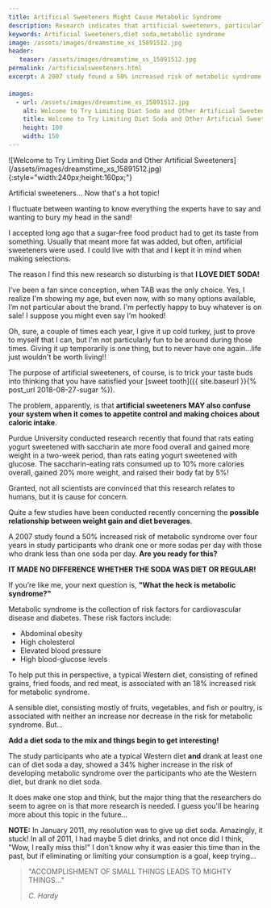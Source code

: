 ```yaml
---
title: Artificial Sweeteners Might Cause Metabolic Syndrome
description: Research indicates that artificial sweeteners, particularly those found in diet soda, effect appetite control and perhaps cause metabolic syndrome.
keywords: Artificial Sweeteners,diet soda,metabolic syndrome
image: /assets/images/dreamstime_xs_15891512.jpg
header:
   teaser: /assets/images/dreamstime_xs_15891512.jpg
permalink: /artificialsweeteners.html
excerpt: A 2007 study found a 50% increased risk of metabolic syndrome over four years in study participants who drank one or more sodas per day with those who drank less than one soda per day. Are you ready for this? 

images:
  - url: /assets/images/dreamstime_xs_15891512.jpg
    alt: Welcome to Try Limiting Diet Soda and Other Artificial Sweeteners
    title: Welcome to Try Limiting Diet Soda and Other Artificial Sweeteners
    height: 100
    width: 150
---
```


<div class="ImageBlock ImageBlockCenter" markdown="1">
![Welcome to Try Limiting Diet Soda and Other Artificial Sweeteners](/assets/images/dreamstime_xs_15891512.jpg){:style="width:240px;height:160px;"}
</div>

Artificial sweeteners...  Now that's a hot topic!

I fluctuate between wanting to know everything the experts have to say and wanting to bury my head in the sand!

I accepted long ago that a sugar-free food product had to get its taste from something.  Usually that meant more fat was added, but often, artificial sweeteners were used. I could live with that and I kept it in mind when making selections.

The reason I find this new research so disturbing is that __I LOVE DIET SODA!__ 

I’ve been a fan since conception, when TAB was the only choice. Yes, I realize I'm showing my age, but even now, with so many options available, I’m not particular about the brand. I'm perfectly happy to buy whatever is on sale! I suppose you might even say I’m hooked!  

Oh, sure, a couple of times each year, I give it up cold turkey, just to prove to myself that I can, but I'm not particularly fun to be around during those times. Giving it up temporarily is one thing, but to never have one again…life just wouldn't be worth living!!

The purpose of artificial sweeteners, of course, is to trick your taste buds into thinking that you have satisfied your [sweet tooth]({{ site.baseurl }}{% post_url 2018-08-27-sugar %}).

The problem, apparently, is that __artificial sweeteners MAY also confuse your system when it comes to appetite control and making choices about caloric intake__.

Purdue University conducted research recently that found that rats eating yogurt sweetened with saccharin ate more food overall and gained more weight in a two-week period, than rats eating yogurt sweetened with glucose. The saccharin-eating rats consumed up to 10% more calories overall, gained 20% more weight, and raised their body fat by 5%!

Granted, not all scientists are convinced that this research relates to humans, but it is cause for concern.

Quite a few studies have been conducted recently concerning the __possible relationship between weight gain and diet beverages__.  

A 2007 study found a 50% increased risk of metabolic syndrome over four years in study participants who drank one or more sodas per day with those who drank less than one soda per day. __Are you ready for this?__

__IT MADE NO DIFFERENCE WHETHER THE SODA WAS DIET OR REGULAR!__

If you’re like me, your next question is, __"What the heck is metabolic syndrome?"__

Metabolic syndrome is the collection of risk factors for cardiovascular disease and diabetes.  These risk factors include:

* Abdominal obesity 
* High cholesterol 
* Elevated blood pressure 
* High blood-glucose levels  

To help put this in perspective, a typical Western diet, consisting of refined grains, fried foods, and red meat, is associated with an 18% increased risk for metabolic syndrome.

A sensible diet, consisting mostly of fruits, vegetables, and fish or poultry, is associated with neither an increase nor decrease in the risk for metabolic syndrome. But…

__Add a diet soda to the mix and things begin to get interesting!__

The study participants who ate a typical Western diet __and__ drank at least one can of diet soda a day, showed a 34% higher increase in the risk of developing metabolic syndrome over the participants who ate the Western diet, but drank no diet soda.

It does make one stop and think, but the major thing that the researchers do seem to agree on is that more research is needed. I guess you'll be hearing more about this topic in the future...

__NOTE:__ In January 2011, my resolution was to give up diet soda. Amazingly, it stuck! In all of 2011, I had maybe 5 diet drinks, and not once did I think, "Wow, I really miss this!" I don't know why it was easier this time than in the past, but if eliminating or limiting your consumption is a goal, keep trying...

> "ACCOMPLISHMENT OF SMALL THINGS LEADS TO MIGHTY THINGS..."
>
> <cite>C. Hardy</cite>